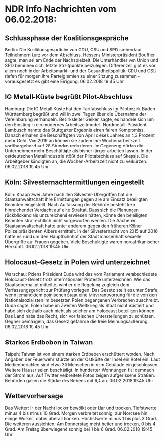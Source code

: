# NDR Info Nachrichten vom 06.02.2018:


## Schlussphase der Koalitionsgespräche
Berlin: Die Koalitionsgespräche von CDU, CSU und SPD stehen laut Teilnehmern kurz vor dem Abschluss. Hessens Ministerpräsident Bouffier sagte, man sei am Ende der Nachspielzeit. Die Unterhändler von Union und SPD bemühen sich, letzte Streitpunkte beizulegen. Differenzen gibt es vor allem noch in der Arbeitsmarkt- und der Gesundheitspolitik. CDU und CSU riefen für morgen ihre Parteigremien zu einer Sitzung zusammen - vorausgesetzt es gibt eine Einigung. 06.02.2018 19:45 Uhr 

## IG Metall-Küste begrüßt Pilot-Abschluss
Hamburg: Die IG Metall Küste hat den Tarifabschluss im Pilotbezirk Baden-Württemberg begrüßt und will in zwei Tagen über die Übernahme der Vereinbarung verhandeln. Bezirksleiter Geiken sagte, es handele sich um den Einstieg in ein modernes Arbeitszeitmodell. Nordmetall-Präsident Lambusch nannte das Stuttgarter Ergebnis einen fairen Kompromiss. Danach erhalten die Beschäftigten von April dieses Jahres an 4,3 Prozent mehr Geld. Von 2019 an können sie zudem ihre Wochenarbeitszeit vorübergehend auf 28 Stunden reduzieren. Im Gegenzug dürfen die Unternehmen mehr Beschäftigte als bisher länger arbeiten lassen. In der ostdeutschen Metallindustrie stößt der Pilotabschluss auf Skepsis. Die Arbeitgeber kündigten an, die Wochen-Arbeitszeit nicht zu verkürzen. 06.02.2018 19:45 Uhr 

## Köln: Silvesternachtermittlungen eingestellt
Köln: Knapp zwei Jahre nach den Silvester-Übergriffen hat die Staatsanwaltschaft ihre Ermittlungen gegen alle am Einsatz beteiligten Beamten eingestellt. Nach Auffassung der Behörde besteht kein hinreichender Verdacht auf eine Straftat. Dass sich die Planungen rückblickend als unzureichend erwiesen hätten, könne den beteiligten Beamten strafrechtlich nicht vorgeworfen werden. Die Aachener Staatsanwaltschaft hatte unter anderem gegen den früheren Kölner Polizeipräsidenten Albers ermittelt. In der Silvesternacht von 2015 auf 2016 hatte es rund um den Hauptbahnhof der Stadt massenhaft sexuelle Übergriffe auf Frauen gegeben. Viele Beschuldigte waren nordafrikanischer Herkunft. 06.02.2018 19:45 Uhr 

## Holocaust-Gesetz in Polen wird unterzeichnet
Warschau:	Polens Präsident Duda wird das vom Parlament verabschiedete Holocaust-Gesetz trotz internationaler Proteste unterzeichnen. Wie das Staatsoberhaupt mitteilte, wird er die Regelung zugleich dem Verfassungsgericht zur Prüfung vorlegen. Das Gesetz stellt es unter Strafe, wenn jemand dem polnischen Staat eine Mitverantwortung für die von den Nationalsozialisten im besetzten Polen begangenen Verbrechen zuschreibt. Duda sagte, Polen habe im Zweiten Weltkrieg als Staat nicht existiert und habe sich deshalb auch nicht als solcher am Holocaust beteiligen können. Das Land habe das Recht, sich vor falschen Unterstellungen zu schützen. Gegner bemängeln, das Gesetz gefährde die freie Meinungsäußerung. 06.02.2018 19:45 Uhr 

## Starkes Erdbeben in Taiwan
Taipeh:		Taiwan ist von einem starken Erdbeben erschüttert worden. Nach Angaben der Feuerwehr stürzte an der Ostküste der Insel ein Hotel ein. Laut Medienberichten sind etwa 30 Menschen in dem Gebäude eingeschlossen. Weitere Häuser seien beschädigt. In hunderten Wohnungen fiel demnach der Strom aus. Auf Twitter verbreitete Fotos zeigen  aufgerissene Straßen. Behörden gaben die Stärke des Bebens mit 6,4 an. 06.02.2018 19:45 Uhr 

## Wettervorhersage
Das Wetter: In der Nacht locker bewölkt oder klar und trocken. Tiefstwerte minus 4 bis minus 10 Grad. Morgen verbreitet sonnig, zur Nordsee hin einige Wolken, dabei überall trocken. Höchstwerte minus 1 bis plus 3 Grad. Die weiteren Aussichten: Am Donnerstag meist heiter und trocken, 0 bis 4 Grad. Am Freitag überwiegend sonnig bei 1 bis 6 Grad. 06.02.2018 19:45 Uhr 
